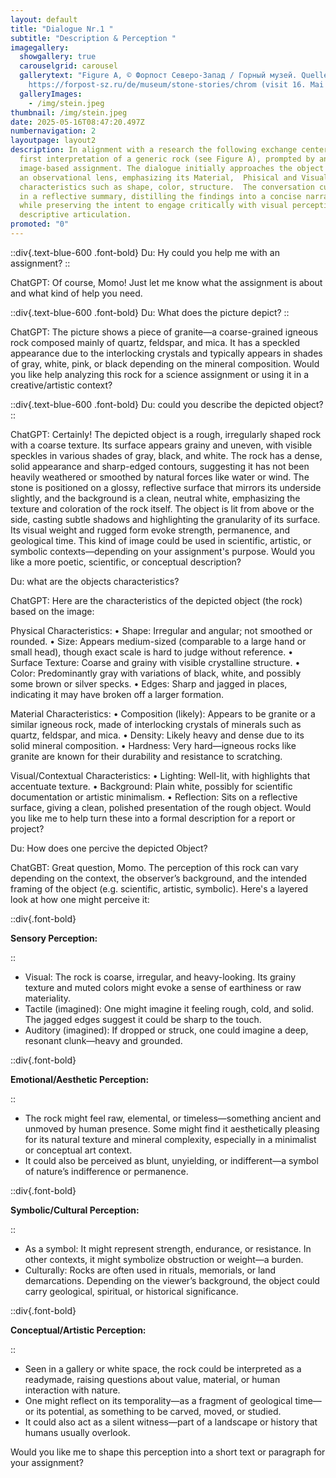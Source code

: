 ```yaml
---
layout: default
title: "Dialogue Nr.1 "
subtitle: "Description & Perception "
imagegallery:
  showgallery: true
  carouselgrid: carousel
  gallerytext: "Figure A, © Форпост Северо-Запад / Горный музей. Quelle:
    https://forpost-sz.ru/de/museum/stone-stories/chrom (visit 16. Mai 2025)"
  galleryImages:
    - /img/stein.jpeg
thumbnail: /img/stein.jpeg
date: 2025-05-16T08:47:20.497Z
numbernavigation: 2
layoutpage: layout2
description: In alignment with a research the following exchange centers on a
  first interpretation of a generic rock (see Figure A), prompted by an
  image-based assignment. The dialogue initially approaches the object through
  an observational lens, emphasizing its Material,  Phisical and Visual
  characteristics such as shape, color, structure.  The conversation culminated
  in a reflective summary, distilling the findings into a concise narrative,
  while preserving the intent to engage critically with visual perception and
  descriptive articulation.
promoted: "0"
---
```

::div{.text-blue-600 .font-bold}
Du:
Hy could you help me with an assignment?
::

ChatGPT:
Of course, Momo! Just let me know what the assignment is about and what kind of help you need.

::div{.text-blue-600 .font-bold}
Du:
What does the picture depict? 
::

ChatGPT:
The picture shows a piece of granite—a coarse-grained igneous rock composed mainly of quartz, feldspar, and mica. It has a speckled appearance due to the interlocking crystals and typically appears in shades of gray, white, pink, or black depending on the mineral composition.
Would you like help analyzing this rock for a science assignment or using it in a creative/artistic context?

::div{.text-blue-600 .font-bold}
Du:
could you describe the depicted object?
::

ChatGPT:
Certainly!
The depicted object is a rough, irregularly shaped rock with a coarse texture. Its surface appears grainy and uneven, with visible speckles in various shades of gray, black, and white. The rock has a dense, solid appearance and sharp-edged contours, suggesting it has not been heavily weathered or smoothed by natural forces like water or wind.
The stone is positioned on a glossy, reflective surface that mirrors its underside slightly, and the background is a clean, neutral white, emphasizing the texture and coloration of the rock itself. The object is lit from above or the side, casting subtle shadows and highlighting the granularity of its surface.
Its visual weight and rugged form evoke strength, permanence, and geological time. This kind of image could be used in scientific, artistic, or symbolic contexts—depending on your assignment's purpose.
Would you like a more poetic, scientific, or conceptual description?

Du:
what are the objects characteristics?

ChatGPT:
Here are the characteristics of the depicted object (the rock) based on the image:

Physical Characteristics:
•	Shape: Irregular and angular; not smoothed or rounded.
•	Size: Appears medium-sized (comparable to a large hand or small head), though exact scale is hard to judge without reference.
•	Surface Texture: Coarse and grainy with visible crystalline structure.
•	Color: Predominantly gray with variations of black, white, and possibly some brown or silver specks.
•	Edges: Sharp and jagged in places, indicating it may have broken off a larger formation.

Material Characteristics:
•	Composition (likely): Appears to be granite or a similar igneous rock, made of interlocking crystals of minerals such as quartz, feldspar, and mica.
•	Density: Likely heavy and dense due to its solid mineral composition.
•	Hardness: Very hard—igneous rocks like granite are known for their durability and resistance to scratching.

Visual/Contextual Characteristics:
•	Lighting: Well-lit, with highlights that accentuate texture.
•	Background: Plain white, possibly for scientific documentation or artistic minimalism.
•	Reflection: Sits on a reflective surface, giving a clean, polished presentation of the rough object.
Would you like me to help turn these into a formal description for a report or project?

Du:
How does one percive the depicted Object?

ChatGBT:
Great question, Momo. The perception of this rock can vary depending on the context, the observer’s background, and the intended framing of the object (e.g. scientific, artistic, symbolic). Here's a layered look at how one might perceive it:

::div{.font-bold}

**Sensory Perception:**

::

* Visual: The rock is coarse, irregular, and heavy-looking. Its grainy texture and muted colors might evoke a sense of earthiness or raw materiality.
* Tactile (imagined): One might imagine it feeling rough, cold, and solid. The jagged edges suggest it could be sharp to the touch.
* Auditory (imagined): If dropped or struck, one could imagine a deep, resonant clunk—heavy and grounded.

::div{.font-bold}

**Emotional/Aesthetic Perception:**

::

* The rock might feel raw, elemental, or timeless—something ancient and unmoved by human presence.
  Some might find it aesthetically pleasing for its natural texture and mineral complexity, especially in a minimalist or conceptual art context.
* It could also be perceived as blunt, unyielding, or indifferent—a symbol of nature’s indifference or permanence.

::div{.font-bold}

**Symbolic/Cultural Perception:**

::

* As a symbol: It might represent strength, endurance, or resistance. In other contexts, it might symbolize obstruction or weight—a burden.
* Culturally: Rocks are often used in rituals, memorials, or land demarcations. Depending on the viewer’s background, the object could carry geological, spiritual, or historical significance.

::div{.font-bold}

**Conceptual/Artistic Perception:**

::

* Seen in a gallery or white space, the rock could be interpreted as a readymade, raising questions about value, material, or human interaction with nature.
* One might reflect on its temporality—as a fragment of geological time—or its potential, as something to be carved, moved, or studied.
* It could also act as a silent witness—part of a landscape or history that humans usually overlook.

 Would you like me to shape this perception into a short text or paragraph for your assignment?